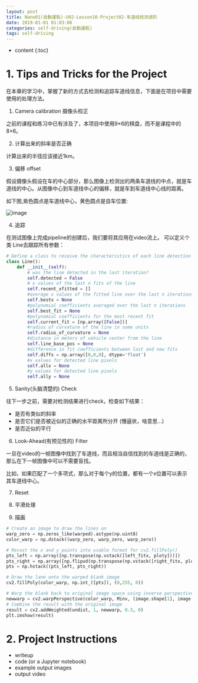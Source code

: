 ```yaml
---
layout: post
title: Nano01(自動運転)-U02-Lesson10-Project02-车道线检测进阶
date: 2019-01-01 01:03:08
categories: self-driving(自動運転)
tags: self-driving
---
```

* content
{:toc}

# 1. Tips and Tricks for the Project

在本章的学习中，掌握了新的方式去检测和追踪车道线信息，下面是在项目中需要使用的处理方法。

1. Camera calibration 摄像头校正

之前的课程和练习中已有涉及了，本项目中使用9×6的棋盘，而不是课程中的8×6。

2. 计算出来的斜率是否正确

计算出来的半径应该接近1km。

3. 偏移 offset

假设摄像头假设在车的中心部分，那么图像上检测出的两条车道线的中点，就是车道线的中心。从图像中心到车道线中心的偏移，就是车到车道线中心线的距离。

如下图,紫色圆点是车道线中心，黄色圆点是自车位置:

![image](https://user-images.githubusercontent.com/18595935/51160519-a3fcdc80-18d1-11e9-99ec-8dd7c93eb295.png)

4. 追踪

在测试图像上完成pipeline的创建后，我们要将其应用在video流上。
可以定义个类 Line去跟踪所有参数：

```python
# Define a class to receive the characteristics of each line detection
class Line():
    def __init__(self):
        # was the line detected in the last iteration?
        self.detected = False  
        # x values of the last n fits of the line
        self.recent_xfitted = [] 
        #average x values of the fitted line over the last n iterations
        self.bestx = None     
        #polynomial coefficients averaged over the last n iterations
        self.best_fit = None  
        #polynomial coefficients for the most recent fit
        self.current_fit = [np.array([False])]  
        #radius of curvature of the line in some units
        self.radius_of_curvature = None 
        #distance in meters of vehicle center from the line
        self.line_base_pos = None 
        #difference in fit coefficients between last and new fits
        self.diffs = np.array([0,0,0], dtype='float') 
        #x values for detected line pixels
        self.allx = None  
        #y values for detected line pixels
        self.ally = None  
```

5. Sanity(头脑清楚的) Check

往下一步之前，需要对检测结果进行check，检查如下结果：

- 是否有类似的斜率
- 是否它们是否被近似的正确的水平距离所分开  (懵逼状，啥意思...)
- 是否近似的平行

6. Look-Ahead(有预见性的) Filter

一旦在video的一帧图像中找到了车道线，而且相当自信找到的车道线是正确的，那么在下一帧图像中可以不需要盲找。

比如，如果匹配了一个多项式，那么对于每个y的位置，都有一个x位置可以表示其车道线中心。

7. Reset

8. 平滑处理

9. 描画

```python
# Create an image to draw the lines on
warp_zero = np.zeros_like(warped).astype(np.uint8)
color_warp = np.dstack((warp_zero, warp_zero, warp_zero))

# Recast the x and y points into usable format for cv2.fillPoly()
pts_left = np.array([np.transpose(np.vstack([left_fitx, ploty]))])
pts_right = np.array([np.flipud(np.transpose(np.vstack([right_fitx, ploty])))])
pts = np.hstack((pts_left, pts_right))

# Draw the lane onto the warped blank image
cv2.fillPoly(color_warp, np.int_([pts]), (0,255, 0))

# Warp the blank back to original image space using inverse perspective matrix (Minv)
newwarp = cv2.warpPerspective(color_warp, Minv, (image.shape[1], image.shape[0])) 
# Combine the result with the original image
result = cv2.addWeighted(undist, 1, newwarp, 0.3, 0)
plt.imshow(result)
```


# 2. Project Instructions

- writeup
- code (or a Jupyter notebook)
- example output images
- output video

